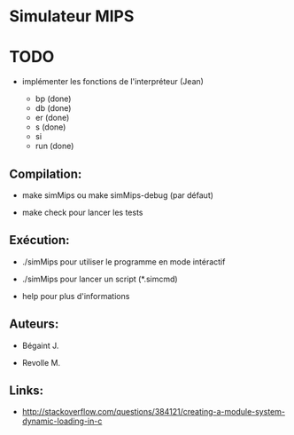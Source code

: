 Simulateur MIPS
===============

TODO
====

* implémenter les fonctions de l'interpréteur (Jean)
	
	* bp (done)
	* db (done)
	* er (done)
	* s (done)
	* si
	* run (done)

Compilation:
------------

* make simMips ou make simMips-debug (par défaut)

* make check pour lancer les tests


Exécution:
----------

* ./simMips pour utiliser le programme en mode intéractif

* ./simMips <filename> pour lancer un script (*.simcmd)

* help pour plus d'informations


Auteurs:
--------

* Bégaint J.

* Revolle M.

Links:
------

* http://stackoverflow.com/questions/384121/creating-a-module-system-dynamic-loading-in-c

